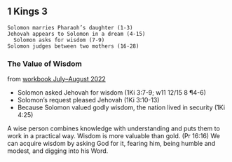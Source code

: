 ## 1 Kings 3

```
Solomon marries Pharaoh’s daughter (1-3)
Jehovah appears to Solomon in a dream (4-15)
  Solomon asks for wisdom (7-9)
Solomon judges between two mothers (16-28)
```

### The Value of Wisdom

from [workbook July–August 2022](https://www.jw.org/en/library/jw-meeting-workbook/july-august-2022-mwb/Life-and-Ministry-Meeting-Schedule-for-August-8-14-2022/The-Value-of-Wisdom/)

- Solomon asked Jehovah for wisdom (1Ki 3:7-9; w11 12/15 8 ¶4-6)
- Solomon’s request pleased Jehovah (1Ki 3:10-13)
- Because Solomon valued godly wisdom, the nation lived in security (1Ki 4:25)

A wise person combines knowledge with understanding and puts them to work in a practical way. Wisdom is more valuable than gold. (Pr 16:16) We can acquire wisdom by asking God for it, fearing him, being humble and modest, and digging into his Word.
